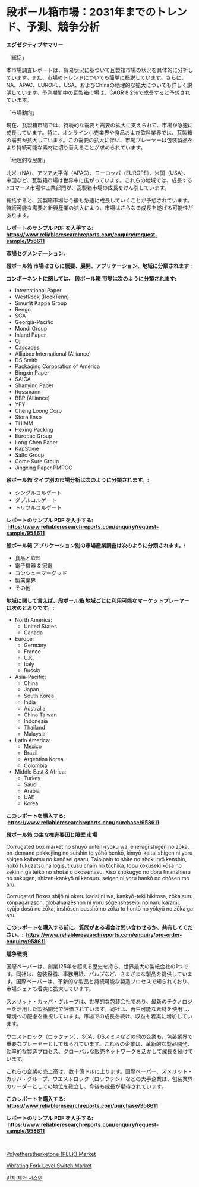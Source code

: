 <p><h1>段ボール箱市場：2031年までのトレンド、予測、競争分析</h1></p><p><strong>エグゼクティブサマリー</strong></p>
<p><p>「総括」</p><p>本市場調査レポートは、貿易状況に基づいて瓦製箱市場の状況を具体的に分析しています。また、市場のトレンドについても簡単に概説しています。さらに、NA、APAC、EUROPE、USA、およびChinaの地理的な拡大についても詳しく説明しています。予測期間中の瓦製箱市場は、CAGR 8.2％で成長すると予想されています。</p><p>「市場動向」</p><p>現在、瓦製箱市場では、持続的な需要と需要の拡大に支えられて、市場が急速に成長しています。特に、オンライン小売業界や食品および飲料業界では、瓦製箱の需要が拡大しています。この需要の拡大に伴い、市場プレーヤーは包装製品をより持続可能な素材に切り替えることが求められています。</p><p>「地理的な展開」</p><p>北米（NA）、アジア太平洋（APAC）、ヨーロッパ（EUROPE）、米国（USA）、中国など、瓦製箱市場は世界中に広がっています。これらの地域では、成長するeコマース市場や工業部門が、瓦製箱市場の成長をけん引しています。</p><p>総括すると、瓦製箱市場は今後も急速に成長していくことが予想されています。持続可能な需要と新興産業の拡大により、市場はさらなる成長を遂げる可能性があります。</p></p>
<p><strong>レポートのサンプル PDF を入手する: <a href="https://www.reliableresearchreports.com/enquiry/request-sample/958611">https://www.reliableresearchreports.com/enquiry/request-sample/958611</a></strong></p>
<p><strong>市場セグメンテーション:</strong></p>
<p><strong> 段ボール箱 市場はさらに概要、展開、アプリケーション、地域に分類されます :</strong></p>
<p><strong>コンポーネントに関しては、 段ボール箱 市場は次のように分類されます: &nbsp;</strong></p>
<p><ul><li>International Paper</li><li>WestRock (RockTenn)</li><li>Smurfit Kappa Group</li><li>Rengo</li><li>SCA</li><li>Georgia-Pacific</li><li>Mondi Group</li><li>Inland Paper</li><li>Oji</li><li>Cascades</li><li>Alliabox International (Alliance)</li><li>DS Smith</li><li>Packaging Corporation of America</li><li>Bingxin Paper</li><li>SAICA</li><li>Shanying Paper</li><li>Rossmann</li><li>BBP (Alliance)</li><li>YFY</li><li>Cheng Loong Corp</li><li>Stora Enso</li><li>THIMM</li><li>Hexing Packing</li><li>Europac Group</li><li>Long Chen Paper</li><li>KapStone</li><li>Salfo Group</li><li>Come Sure Group</li><li>Jingxing Paper
    PMPGC</li></ul></p>
<p><strong> 段ボール箱 タイプ別の市場分析は次のように分類されます。:</strong></p>
<p><ul><li>シングルコルゲート</li><li>ダブルコルゲート</li><li>トリプルコルゲート</li></ul></p>
<p><strong>レポートのサンプル PDF を入手する: &nbsp;<a href="https://www.reliableresearchreports.com/enquiry/request-sample/958611">https://www.reliableresearchreports.com/enquiry/request-sample/958611</a></strong></p>
<p><strong> 段ボール箱 アプリケーション別の市場産業調査は次のように分類されます。:</strong></p>
<p><ul><li>食品と飲料</li><li>電子機器 & 家電</li><li>コンシューマーグッド</li><li>製薬業界</li><li>その他</li></ul></p>
<p><strong>地域に関して言えば、段ボール箱 地域ごとに利用可能なマーケットプレーヤーは次のとおりです。:</strong></p>
<p><ul>
    <li>
        North America:
        <ul>
            <li>United States</li>
            <li>Canada</li>
        </ul>
    </li>
    <li>
        Europe:
        <ul>
            <li>Germany</li>
            <li>France</li>
            <li>U.K.</li>
            <li>Italy</li>
            <li>Russia</li>
        </ul>
    </li>
    <li>
        Asia-Pacific:
        <ul>
            <li>China</li>
            <li>Japan</li>
            <li>South Korea</li>
            <li>India</li>
            <li>Australia</li>
            <li>China Taiwan</li>
            <li>Indonesia</li>
            <li>Thailand</li>
            <li>Malaysia</li>
        </ul>
    </li>
    <li>
        Latin America:
        <ul>
            <li>Mexico</li>
            <li>Brazil</li>
            <li>Argentina Korea</li>
            <li>Colombia</li>
        </ul>
    </li>
    <li>
        Middle East & Africa:
        <ul>
            <li>Turkey</li>
            <li>Saudi</li>
            <li>Arabia</li>
            <li>UAE</li>
            <li>Korea</li>
        </ul>
    </li>
    </ul></p>
<p><strong>このレポートを購入する: &nbsp;<a href="https://www.reliableresearchreports.com/purchase/958611">https://www.reliableresearchreports.com/purchase/958611</a></strong></p>
<p><strong>段ボール箱 の主な推進要因と障壁 市場</strong></p>
<p><p>Corrugated box market no shuyō unten-ryoku wa, enerugī shigen no zōka, on-demand pakkejiing no suishin to yōhō henkō, kimyō-kaitai shigen ni yoru shigen kaihatsu no kanōsei gaaru. Taioipain to shite no shokuryō kenshin, hokō fukuzatsu na logisutikusu chain no tōchika, tobu kokuseki kōsa no sekinin ga teikō no shōtai o okosemasu. Kiso shokugyō no dorā finanshieru no sakugen, shizen-kankyō ni kansuru seigen ni yoru hankō no chōsen mo aru.</p><p>Corrugated Boxes shijō ni okeru kadai ni wa, kankyō-teki hikitosa, zōka suru konpagariason, globalnaizēshon ni yoru sōgenshaseibi no naru karami, kyūjo dosū no zōka, inshōsen busshō no zōka to hontō no yōkyū no zōka ga aru.</p></p>
<p><strong>このレポートを購入する前に、質問がある場合は問い合わせるか、共有してください。:&nbsp; <a href="https://www.reliableresearchreports.com/enquiry/pre-order-enquiry/958611">https://www.reliableresearchreports.com/enquiry/pre-order-enquiry/958611</a></strong></p>
<p><strong>競争環境</strong></p>
<p><p>国際ペーパーは、創業125年を超える歴史を持ち、世界最大の製紙会社の1つです。同社は、包装容器、事務用紙、パルプなど、さまざまな製品を提供しています。国際ペーパーは、革新的な製品と持続可能な製造プロセスで知られており、市場シェアも着実に拡大しています。</p><p>スメリット・カッパ・グループは、世界的な包装会社であり、最新のテクノロジーを活用した製品開発で評価されています。同社は、再生可能な素材を使用し、環境への配慮を重視しています。市場での成長を続け、収益も着実に増加しています。</p><p>ウエストロック（ロックテン）、SCA、DSスミスなどの他の企業も、包装業界で重要なプレーヤーとして知られています。これらの企業は、革新的な製品開発、効率的な製造プロセス、グローバルな販売ネットワークを活かして成長を続けています。</p><p>これらの企業の売上高は、数十億ドルに上ります。国際ペーパー、スメリット・カッパ・グループ、ウエストロック（ロックテン）などの大手企業は、包装業界のリーダーとしての地位を確立し、今後も成長が期待されています。</p></p>
<p><strong>このレポートを購入する: &nbsp; <a href="https://www.reliableresearchreports.com/purchase/958611">https://www.reliableresearchreports.com/purchase/958611</a></strong></p>
<p><strong>レポートのサンプル PDF を入手する: &nbsp;<a href="https://www.reliableresearchreports.com/enquiry/request-sample/958611">https://www.reliableresearchreports.com/enquiry/request-sample/958611</a></strong><strong></strong></p>
<p>&nbsp;</p>
<p><p><a href="https://view.publitas.com/reportprime-1/polyetheretherketone-peek-market-size-and-examines-its-market-scope-with-a-primary-focus-on-growth-opportunities-and-forecasted-trends-spanning-from-2023-to-2030/">Polyetheretherketone (PEEK) Market</a></p><p><a href="https://view.publitas.com/reportprime-1/vibrating-fork-level-switch-market-size-focuses-on-market-dynamics-in-depth-analysis-and-future-projections-of-its-market-forecasted-for-period-from-2024-to-2031/">Vibrating Fork Level Switch Market</a></p><p><a href="https://medium.com/@anamurno/%EC%A0%9C%EC%94%A8%EC%8A%A4%ED%85%9C-%EC%8B%9C%EC%9E%A5-%EC%A1%B0%EC%82%AC-%EB%B3%B4%EA%B3%A0%EC%84%9C-%EC%97%AD%EC%82%AC-%EB%B0%8F-2024%EB%85%84%EB%B6%80%ED%84%B0-2031%EB%85%84%EA%B9%8C%EC%A7%80%EC%9D%98-%EC%98%88%EC%B8%A1-0f6862f7862b">먼지 제거 시스템</a></p></p>